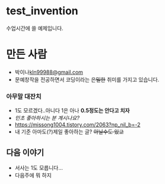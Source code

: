 # test_invention
수업시간에 쓸 예제입니다.

# 만든 사람
* 박이나<kln99988@gmail.com>
* 문예창작을 전공하면서 코딩이라는 ~~은밀한~~ 취미를 가지고 있습니다.

### 아무말 대잔치
* 1도 모르겠다..아니다 1은 아나
**0.5정도는 안다고 치자**
* *민초 좋아하시는 분 계시나요?*
* https://missong1004.tistory.com/2063?np_nil_b=-2
* 내 기준 아마도(?)제일 좋아하는 글? ~~아닐수도 있고~~

## 다음 이야기
* 서사는 1도 모릅니다...
* 다음주에 뭐 하지